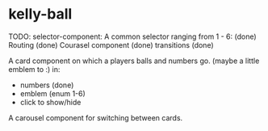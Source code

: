 # kelly-ball

TODO:
selector-component:
A common selector ranging from 1 - 6:  (done)
Routing (done)
Courasel component (done)
transitions (done)


A card component on which a players balls and numbers go. (maybe a little emblem to :)
in:
- numbers (done)
- emblem (enum 1-6)
- click to show/hide


A carousel component for switching between cards.